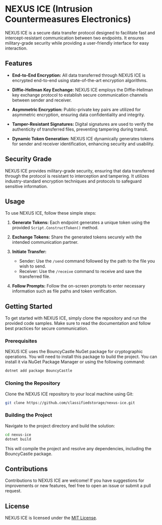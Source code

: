 # NEXUS ICE (Intrusion Countermeasures Electronics)

NEXUS ICE is a secure data transfer protocol designed to facilitate fast and intercept-resistant communication between two endpoints. It ensures military-grade security while providing a user-friendly interface for easy interaction.

## Features

- **End-to-End Encryption:** All data transferred through NEXUS ICE is encrypted end-to-end using state-of-the-art encryption algorithms.
  
- **Diffie-Hellman Key Exchange:** NEXUS ICE employs the Diffie-Hellman key exchange protocol to establish secure communication channels between sender and receiver.

- **Asymmetric Encryption:** Public-private key pairs are utilized for asymmetric encryption, ensuring data confidentiality and integrity.

- **Tamper-Resistant Signatures:** Digital signatures are used to verify the authenticity of transferred files, preventing tampering during transit.

- **Dynamic Token Generation:** NEXUS ICE dynamically generates tokens for sender and receiver identification, enhancing security and usability.

## Security Grade

NEXUS ICE provides military-grade security, ensuring that data transferred through the protocol is resistant to interception and tampering. It utilizes industry-standard encryption techniques and protocols to safeguard sensitive information.

## Usage

To use NEXUS ICE, follow these simple steps:

1. **Generate Tokens:** Each endpoint generates a unique token using the provided `Script.ConstructToken()` method.

2. **Exchange Tokens:** Share the generated tokens securely with the intended communication partner.

3. **Initiate Transfer:**
   - Sender: Use the `/send` command followed by the path to the file you wish to send.
   - Receiver: Use the `/receive` command to receive and save the transferred file.

4. **Follow Prompts:** Follow the on-screen prompts to enter necessary information such as file paths and token verification.

## Getting Started

To get started with NEXUS ICE, simply clone the repository and run the provided code samples. Make sure to read the documentation and follow best practices for secure communication.

### Prerequisites

NEXUS ICE uses the BouncyCastle NuGet package for cryptographic operations. You will need to install this package to build the project. You can install it via NuGet Package Manager or using the following command:

```bash
dotnet add package BouncyCastle
```

### Cloning the Repository

Clone the NEXUS ICE repository to your local machine using Git:

```bash
git clone https://github.com/classifiedstorage/nexus-ice.git
```

### Building the Project

Navigate to the project directory and build the solution:

```bash
cd nexus-ice
dotnet build
```

This will compile the project and resolve any dependencies, including the BouncyCastle package.

## Contributions

Contributions to NEXUS ICE are welcome! If you have suggestions for improvements or new features, feel free to open an issue or submit a pull request.

## License

NEXUS ICE is licensed under the [MIT License](LICENSE).
